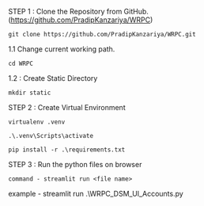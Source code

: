 STEP 1 : Clone the Repository from GitHub.(https://github.com/PradipKanzariya/WRPC)

    git clone https://github.com/PradipKanzariya/WRPC.git

1.1 Change current working path.
    
    cd WRPC

1.2 : Create Static Directory

    mkdir static

STEP 2 : Create Virtual Environment

    virtualenv .venv
    
    .\.venv\Scripts\activate
    
    pip install -r .\requirements.txt

STEP 3 : Run the python files on browser

    command - streamlit run <file name>
example - streamlit run .\WRPC_DSM_UI_Accounts.py
